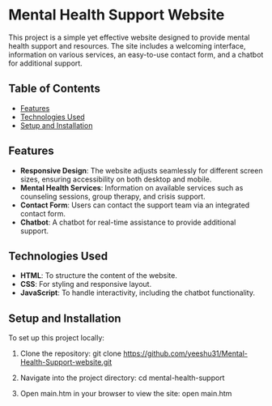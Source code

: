 # Mental Health Support Website

This project is a simple yet effective website designed to provide mental health support and resources. The site includes a welcoming interface, information on various services, an easy-to-use contact form, and a chatbot for additional support.

## Table of Contents
- [Features](#features)
- [Technologies Used](#technologies-used)
- [Setup and Installation](#setup-and-installation)


## Features
- **Responsive Design**: The website adjusts seamlessly for different screen sizes, ensuring accessibility on both desktop and mobile.
- **Mental Health Services**: Information on available services such as counseling sessions, group therapy, and crisis support.
- **Contact Form**: Users can contact the support team via an integrated contact form.
- **Chatbot**: A chatbot for real-time assistance to provide additional support.

## Technologies Used
- **HTML**: To structure the content of the website.
- **CSS**: For styling and responsive layout.
- **JavaScript**: To handle interactivity, including the chatbot functionality.

## Setup and Installation
To set up this project locally:

1. Clone the repository:
   git clone https://github.com/yeeshu31/Mental-Health-Support-website.git

2. Navigate into the project directory:
   cd mental-health-support
   
4. Open main.htm in your browser to view the site:
   open main.htm
